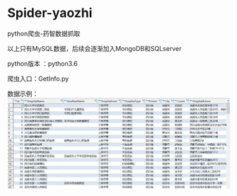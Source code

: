 # Spider-yaozhi
python爬虫-药智数据抓取

以上只有MySQL数据，后续会逐渐加入MongoDB和SQLserver

python版本 ：python3.6

爬虫入口：GetInfo.py

数据示例：
![image](https://github.com/luoaijun/Spider-yaozhi/blob/master/数据示例.PNG)
